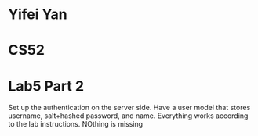 # Yifei Yan
# CS52
# Lab5 Part 2

Set up the authentication on the server side. Have a user model that stores username, salt+hashed password, and name. Everything works according to the lab instructions. NOthing is missing


